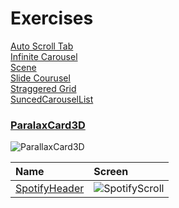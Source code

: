 # Exercises

[Auto Scroll Tab](https://github.com/GU1984/SwiftUI/tree/main/Exercises/AutoScrollTab) <br>
[Infinite Carousel](https://github.com/GU1984/SwiftUI/tree/main/Exercises/Infinite%20Carousel) <br>
[Scene](https://github.com/GU1984/SwiftUI/tree/main/Exercises/Scene) <br>
[Slide Courusel](https://github.com/GU1984/SwiftUI/tree/main/Exercises/SlideCourusel)<br>
[Straggered Grid](https://github.com/GU1984/SwiftUI/tree/main/Exercises/StraggeredGridApp) <br>
[SuncedCarouselList](https://github.com/GU1984/SwiftUI/tree/main/Exercises/SuncedCarouselList) <br>

### [ParalaxCard3D](https://github.com/GU1984/SwiftUI/tree/main/Exercises/ParalaxCard3D)

![ParallaxCard3D](https://user-images.githubusercontent.com/45098537/229796993-c6553dae-8c09-468a-8fc1-dd3a3e59435b.jpg)


| Name | Screen | 
| :--- | :------|
|[SpotifyHeader](https://github.com/GU1984/SwiftUI/tree/main/Exercises/SpotifyHeader)| ![SpotifyScroll](https://user-images.githubusercontent.com/45098537/229796751-3fb546fa-9264-430d-9f19-5690b160b78c.jpg)|

